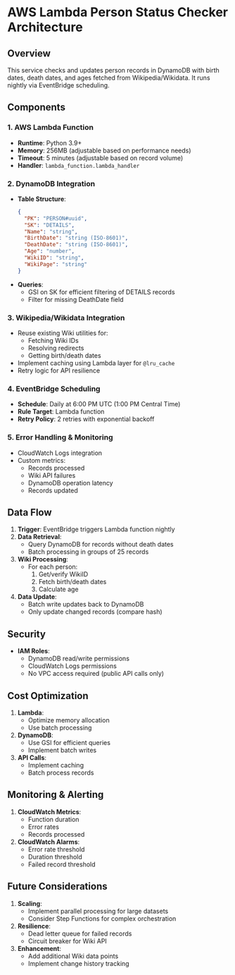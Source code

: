 # AWS Lambda Person Status Checker Architecture

## Overview
This service checks and updates person records in DynamoDB with birth dates, death dates, and ages fetched from Wikipedia/Wikidata. It runs nightly via EventBridge scheduling.

## Components

### 1. AWS Lambda Function
- **Runtime**: Python 3.9+
- **Memory**: 256MB (adjustable based on performance needs)
- **Timeout**: 5 minutes (adjustable based on record volume)
- **Handler**: `lambda_function.lambda_handler`

### 2. DynamoDB Integration
- **Table Structure**:
  ```json
  {
    "PK": "PERSON#uuid",
    "SK": "DETAILS",
    "Name": "string",
    "BirthDate": "string (ISO-8601)",
    "DeathDate": "string (ISO-8601)",
    "Age": "number",
    "WikiID": "string",
    "WikiPage": "string"
  }
  ```
- **Queries**:
  - GSI on SK for efficient filtering of DETAILS records
  - Filter for missing DeathDate field

### 3. Wikipedia/Wikidata Integration
- Reuse existing Wiki utilities for:
  - Fetching Wiki IDs
  - Resolving redirects
  - Getting birth/death dates
- Implement caching using Lambda layer for `@lru_cache`
- Retry logic for API resilience

### 4. EventBridge Scheduling
- **Schedule**: Daily at 6:00 PM UTC (1:00 PM Central Time)
- **Rule Target**: Lambda function
- **Retry Policy**: 2 retries with exponential backoff

### 5. Error Handling & Monitoring
- CloudWatch Logs integration
- Custom metrics:
  - Records processed
  - Wiki API failures
  - DynamoDB operation latency
  - Records updated

## Data Flow

1. **Trigger**: EventBridge triggers Lambda function nightly
2. **Data Retrieval**: 
   - Query DynamoDB for records without death dates
   - Batch processing in groups of 25 records
3. **Wiki Processing**:
   - For each person:
     1. Get/verify WikiID
     2. Fetch birth/death dates
     3. Calculate age
4. **Data Update**:
   - Batch write updates back to DynamoDB
   - Only update changed records (compare hash)

## Security

- **IAM Roles**:
  - DynamoDB read/write permissions
  - CloudWatch Logs permissions
  - No VPC access required (public API calls only)

## Cost Optimization

1. **Lambda**:
   - Optimize memory allocation
   - Use batch processing
2. **DynamoDB**:
   - Use GSI for efficient queries
   - Implement batch writes
3. **API Calls**:
   - Implement caching
   - Batch process records

## Monitoring & Alerting

1. **CloudWatch Metrics**:
   - Function duration
   - Error rates
   - Records processed
2. **CloudWatch Alarms**:
   - Error rate threshold
   - Duration threshold
   - Failed record threshold

## Future Considerations

1. **Scaling**:
   - Implement parallel processing for large datasets
   - Consider Step Functions for complex orchestration
2. **Resilience**:
   - Dead letter queue for failed records
   - Circuit breaker for Wiki API
3. **Enhancement**:
   - Add additional Wiki data points
   - Implement change history tracking